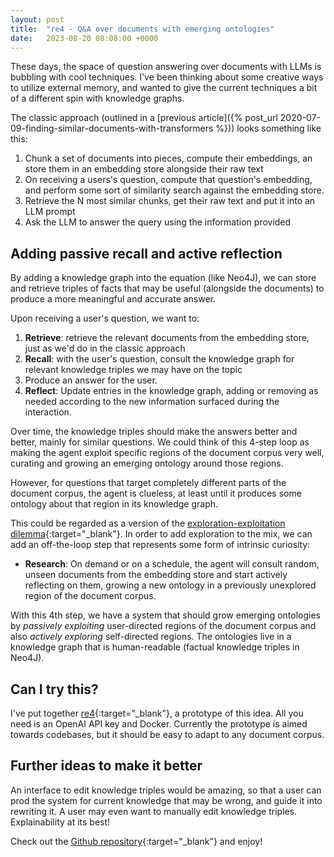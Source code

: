 ```yaml
---
layout: post
title:  "re4 - Q&A over documents with emerging ontologies"
date:   2023-08-20 08:08:00 +0000
---
```


These days, the space of question answering over documents with LLMs is bubbling with cool techniques. I've been thinking about some
creative ways to utilize external memory, and wanted to give the current techniques a bit of a different spin with knowledge graphs.

The classic approach (outlined in a [previous article]({% post_url 2020-07-09-finding-similar-documents-with-transformers %}))
looks something like this:

1. Chunk a set of documents into pieces, compute their embeddings, an store them in an embedding store alongside their raw text
2. On receiving a users's question, compute that question's embedding, and perform some sort of similarity search against the embedding store.
3. Retrieve the N most similar chunks, get their raw text and put it into an LLM prompt
4. Ask the LLM to answer the query using the information provided

## Adding passive recall and active reflection

By adding a knowledge graph into the equation (like Neo4J), we can store and retrieve triples of facts that may be useful (alongside the documents)
to produce a more meaningful and accurate answer.

Upon receiving a user's question, we want to:

1. **Retrieve**: retrieve the relevant documents from the embedding store, just as we'd do in the classic approach
2. **Recall**: with the user's question, consult the knowledge graph for relevant knowledge triples we may have on the topic
3. Produce an answer for the user.
4. **Reflect**: Update entries in the knowledge graph, adding or removing as needed according to the new information surfaced during the interaction.

Over time, the knowledge triples should make the answers better and better, mainly for similar questions. We could think of this 4-step loop as
making the agent exploit specific regions of the document corpus very well, curating and growing an emerging ontology around those regions.

However, for questions that target completely different parts of the document corpus, the agent is clueless, at least until it produces some ontology
about that region in its knowledge graph.

This could be regarded as a version of the [exploration-exploitation dilemma](https://en.wikipedia.org/wiki/Exploration-exploitation_dilemma){:target="_blank"}.
In order to add exploration to the mix, we can add an off-the-loop step that represents some form of intrinsic curiosity:

* **Research**: On demand or on a schedule, the agent will consult random, unseen documents from the embedding store and start actively reflecting on them, growing
a new ontology in a previously unexplored region of the document corpus.

With this 4th step, we have a system that should grow emerging ontologies by *passively exploiting* user-directed regions of the document corpus and also *actively exploring*
self-directed regions. The ontologies live in a knowledge graph that is human-readable (factual knowledge triples in Neo4J).

## Can I try this?

I've put together [re4](https://github.com/txus/re4){:target="_blank"}, a prototype of this idea. All you need is an OpenAI API key and Docker. Currently the prototype
is aimed towards codebases, but it should be easy to adapt to any document corpus.

## Further ideas to make it better

An interface to edit knowledge triples would be amazing, so that a user can prod the system for current knowledge that may be wrong, and guide it into rewriting
it. A user may even want to manually edit knowledge triples. Explainability at its best!

Check out the [Github repository](https://github.com/txus/re4){:target="_blank"} and enjoy!
